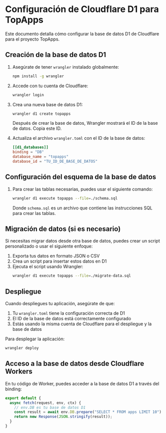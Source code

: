 # Configuración de Cloudflare D1 para TopApps

Este documento detalla cómo configurar la base de datos D1 de Cloudflare para el proyecto TopApps.

## Creación de la base de datos D1

1. Asegúrate de tener `wrangler` instalado globalmente:
   ```bash
   npm install -g wrangler
   ```

2. Accede con tu cuenta de Cloudflare:
   ```bash
   wrangler login
   ```

3. Crea una nueva base de datos D1:
   ```bash
   wrangler d1 create topapps
   ```

   Después de crear la base de datos, Wrangler mostrará el ID de la base de datos. Copia este ID.

4. Actualiza el archivo `wrangler.toml` con el ID de la base de datos:
   ```toml
   [[d1_databases]]
   binding = "DB"
   database_name = "topapps"
   database_id = "TU_ID_DE_BASE_DE_DATOS"
   ```

## Configuración del esquema de la base de datos

1. Para crear las tablas necesarias, puedes usar el siguiente comando:
   ```bash
   wrangler d1 execute topapps --file=./schema.sql
   ```

   Donde `schema.sql` es un archivo que contiene las instrucciones SQL para crear las tablas.

## Migración de datos (si es necesario)

Si necesitas migrar datos desde otra base de datos, puedes crear un script personalizado o usar el siguiente enfoque:

1. Exporta tus datos en formato JSON o CSV
2. Crea un script para insertar estos datos en D1
3. Ejecuta el script usando Wrangler:
   ```bash
   wrangler d1 execute topapps --file=./migrate-data.sql
   ```

## Despliegue

Cuando despliegues tu aplicación, asegúrate de que:

1. Tu `wrangler.toml` tiene la configuración correcta de D1
2. El ID de la base de datos está correctamente configurado
3. Estás usando la misma cuenta de Cloudflare para el despliegue y la base de datos

Para desplegar la aplicación:
```bash
wrangler deploy
```

## Acceso a la base de datos desde Cloudflare Workers

En tu código de Worker, puedes acceder a la base de datos D1 a través del binding:

```javascript
export default {
  async fetch(request, env, ctx) {
    // env.DB es tu base de datos D1
    const result = await env.DB.prepare("SELECT * FROM apps LIMIT 10").all();
    return new Response(JSON.stringify(result));
  }
}
```